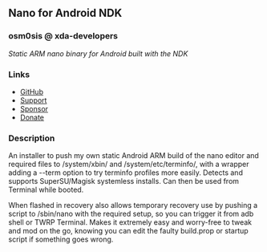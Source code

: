 ## Nano for Android NDK
### osm0sis @ xda-developers
*Static ARM nano binary for Android built with the NDK*

### Links
* [GitHub](https://github.com/Magisk-Modules-Repo/nano-Installer)
* [Support](https://bit.do/osm0)
* [Sponsor](https://github.com/sponsors/osm0sis)
* [Donate](https://www.paypal.me/osm0sis)

### Description
An installer to push my own static Android ARM build of the nano editor and required files to /system/xbin/ and /system/etc/terminfo/, with a wrapper adding a --term option to try terminfo profiles more easily. Detects and supports SuperSU/Magisk systemless installs. Can then be used from Terminal while booted.

When flashed in recovery also allows temporary recovery use by pushing a script to /sbin/nano with the required setup, so you can trigger it from adb shell or TWRP Terminal. Makes it extremely easy and worry-free to tweak and mod on the go, knowing you can edit the faulty build.prop or startup script if something goes wrong.
